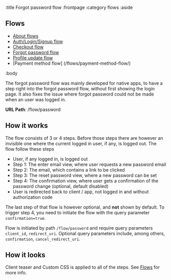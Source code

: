 :title Forgot password flow
:frontpage
:category flows
:aside
## Flows
- [About flows](/flows/flows/)
- [Auth/Login/Signup flow](/flows/auth-flow/)
- [Checkout flow](/flows/checkout-flow/)
- [Forgot password flow](/flows/password-flow/)
- [Profile update flow](/flows/profile-update-flow/)
- [Payment method flow] (/flows/payment-method-flow/)

:body

The forgot password flow was mainly developed for native apps, to have a step right into the forgot password flow, without first showing the login page.
It also fixes the issue where forgot password could not be made when an user was logged in.

**URL Path**: /flow/password

## How it works
The flow consists of 3 or 4 steps. Before those steps there are however an invisible one where the current logged in user, if any, is logged out.
The flow follow these steps

* User, if any logged in, is logged out
* Step 1: The enter email view, where user requests a new password email
* Step 2: The email, which contains a link to be clicked
* Step 3: The reset password view, where a new password can be set
* Step 4: The confirmation view, where user gets a confirmation of the password change (optional, default disabled)
* User is redirected back to client / app, not logged in and without authorization code

The last step of that flow is however optional, and **not** shown by default.
To trigger step 4, you need to initiate the flow with the query parameter `confirmation=true`.

Flow is initiated by path `/flow/password` and require query parameters `client_id`, `redirect_uri`.
Optional query parameters include, among others, `confirmation`, `cancel_redirect_uri`.


## How it looks
Client teaser and Custom CSS is applied to all of the steps. See [Flows](/flows/flows/) for more info.